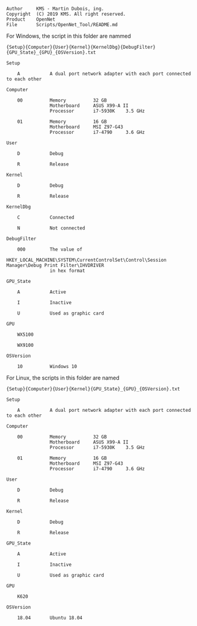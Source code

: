 
	Author     KMS - Martin Dubois, ing.
	Copyright  (C) 2019 KMS. All right reserved.
	Product    OpenNet
	File       Scripts/OpenNet_Tool/README.md

For Windows, the script in this folder are nammed

	{Setup}{Computer}{User}{Kernel}{KernelDbg}{DebugFilter}{GPU_State}_{GPU}_{OSVersion}.txt

	Setup

		A			A dual port network adapter with each port connected to each other

	Computer

		00			Memory			32 GB
					Motherboard		ASUS X99-A II
					Processor		i7-5930K	3.5 GHz

		01			Memory			16 GB
					Motherboard		MSI Z97-G43
					Processor		i7-4790		3.6 GHz

	User

		D			Debug

		R			Release

	Kernel

		D			Debug

		R			Release

	KernelDbg

		C			Connected

		N			Not connected

	DebugFilter

		000			The value of
					HKEY_LOCAL_MACHINE\SYSTEM\CurrentControlSet\Control\Session Manager\Debug Print Filter\IHVDRIVER
					in hex format

	GPU_State

		A			Active

		I			Inactive

		U			Used as graphic card

	GPU
	
		WX5100

		WX9100

	OSVersion

		10			Windows 10

For Linux, the scripts in this folder are named

	{Setup}{Computer}{User}{Kernel}{GPU_State}_{GPU}_{OSVersion}.txt

	Setup

		A			A dual port network adapter with each port connected to each other

	Computer

		00			Memory			32 GB
					Motherboard		ASUS X99-A II
					Processor		i7-5930K	3.5 GHz

		01			Memory			16 GB
					Motherboard		MSI Z97-G43
					Processor		i7-4790		3.6 GHz

	User

		D			Debug

		R			Release

	Kernel

		D			Debug

		R			Release

	GPU_State

		A			Active

		I			Inactive

		U			Used as graphic card

	GPU
	
		K620

	OSVersion

		18.04		Ubuntu 18.04
